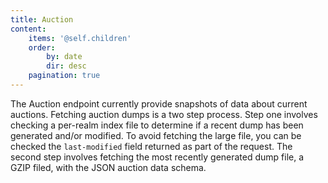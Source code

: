 ```yaml
---
title: Auction
content:
    items: '@self.children'
    order:
        by: date
        dir: desc
    pagination: true
---
```


The Auction endpoint currently provide snapshots of data about current auctions. Fetching auction dumps is a two step process. Step one involves checking a per-realm index file to determine if a recent dump has been generated and/or modified. To avoid fetching the large file, you can be checked the `last-modified` field returned as part of the request. The second step involves fetching the most recently generated dump file, a GZIP filed, with the JSON auction data schema.